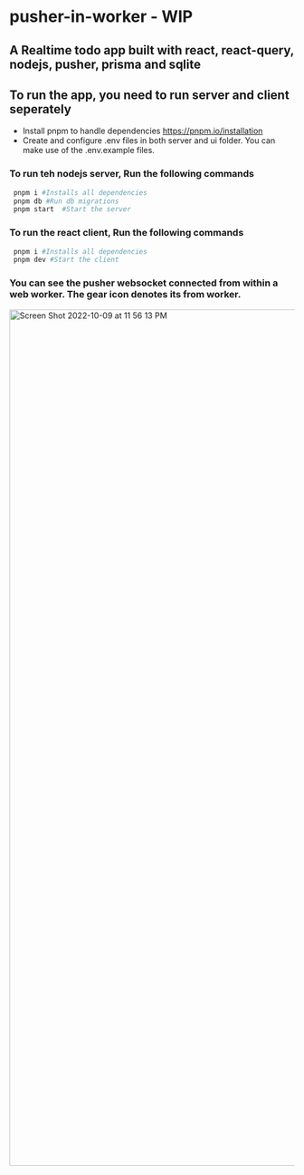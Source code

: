 # pusher-in-worker - WIP
## A Realtime todo app built with react, react-query, nodejs, pusher, prisma and sqlite

## To run the app, you need to run server and client seperately
- Install pnpm to handle dependencies https://pnpm.io/installation
- Create and configure .env files in both server and ui folder. You can make use of the .env.example files. 

### To run teh nodejs server, Run the following commands
 ```sh
  pnpm i #Installs all dependencies 
  pnpm db #Run db migrations
  pnpm start  #Start the server
 ```
 
 ### To run the react client, Run the following commands
 ```sh
  pnpm i #Installs all dependencies 
  pnpm dev #Start the client
 ```

### You can see the pusher websocket connected from within a web worker. The gear icon denotes its from worker.
<img width="1511" alt="Screen Shot 2022-10-09 at 11 56 13 PM" src="https://user-images.githubusercontent.com/1032318/194773364-26384d26-443b-4364-8c4b-f77384307a6a.png">

